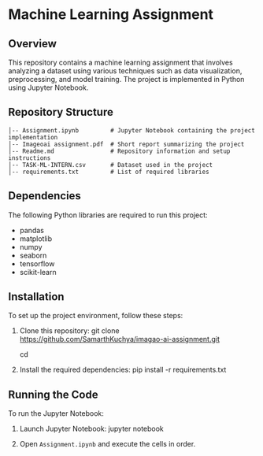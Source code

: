 # Machine Learning Assignment

## Overview
This repository contains a machine learning assignment that involves analyzing a dataset using various techniques such as data visualization, preprocessing, and model training. The project is implemented in Python using Jupyter Notebook.

## Repository Structure
```
│-- Assignment.ipynb         # Jupyter Notebook containing the project implementation
│-- Imageoai assignment.pdf  # Short report summarizing the project
│-- Readme.md                # Repository information and setup instructions
│-- TASK-ML-INTERN.csv       # Dataset used in the project
│-- requirements.txt         # List of required libraries
```

## Dependencies
The following Python libraries are required to run this project:
- pandas
- matplotlib
- numpy
- seaborn
- tensorflow
- scikit-learn

## Installation
To set up the project environment, follow these steps:

1. Clone this repository:
   git clone <https://github.com/SamarthKuchya/imagao-ai-assignment.git>

   cd <imagao-ai-assignment>

2. Install the required dependencies:
   pip install -r requirements.txt

## Running the Code
To run the Jupyter Notebook:

1. Launch Jupyter Notebook:
   jupyter notebook

2. Open `Assignment.ipynb` and execute the cells in order.
